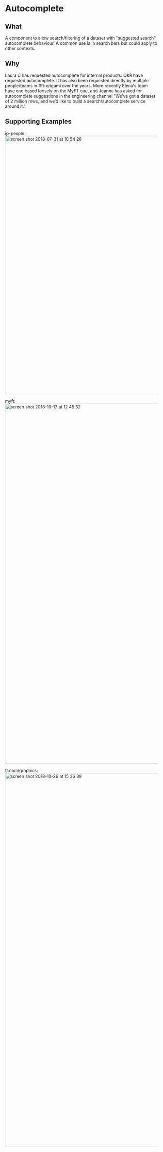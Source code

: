 # Autocomplete
## What

A component to allow search/filtering of a dataset with "suggested search" autocomplete behaviour. A common use is in search bars but could apply to other contexts.

## Why

Laura C has requested autocomplete for internal products. O&R have requested autocomplete. It has also been requested directly by multiple people/teams in #ft-origami over the years. More recently Elena's team have one based loosely on the MyFT one, and Joanna has asked for autocomplete suggestions in the engineering channel "We’ve got a dataset of 2 million rows, and we’d like to build a search/autocomplete service around it.".

## Supporting Examples

ip-people:
<img width="851" alt="screen shot 2018-07-31 at 10 54 28" src="https://user-images.githubusercontent.com/10405691/47083750-7ab4ad80-d209-11e8-881f-c7cdb6d39dc0.png">

myft:
<img width="1186" alt="screen shot 2018-10-17 at 12 45 52" src="https://user-images.githubusercontent.com/10405691/47084156-9f5d5500-d20a-11e8-9075-a01185e1ba7e.png">

ft.com/graphics:
<img width="1232" alt="screen shot 2018-10-26 at 15 36 39" src="https://user-images.githubusercontent.com/10405691/47576741-26ae7500-d93d-11e8-8e1a-c24a4d6d5c88.png">

